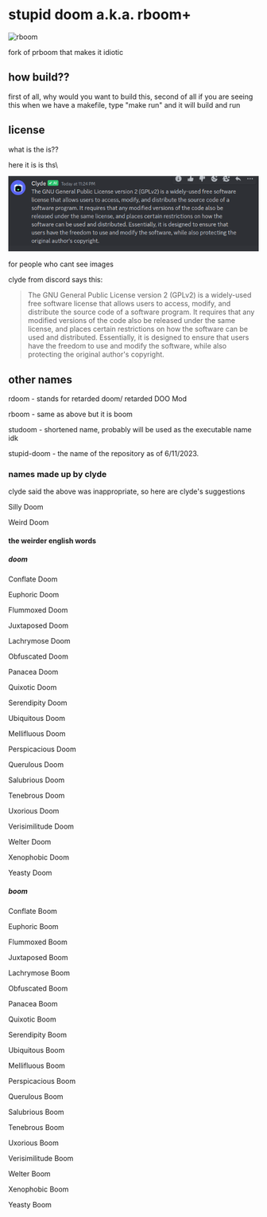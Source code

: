# stupid doom a.k.a. rboom+
![rboom](https://github.com/nickplj12/stupid-doom/assets/78268270/b815ebfe-ea57-4bfb-8b93-5aeea33f9649)

fork of prboom that makes it idiotic


## how build??
first of all, why would you want to build this, second of all if you are seeing this when we have a makefile, type "make run" and it will build and run

## license
what is the is??

 here it is is ths\
 
![gnu general public license explained by a rat](https://github.com/nickplj12/stupid-doom/blob/master/what.png?raw=true)

for  people who cant see images

clyde from discord says this:

> The GNU General Public License version 2 (GPLv2) is a widely-used free software license that allows users to access, modify, and distribute the source code of a software program. It requires that any modified versions of the code also be released under the same license, and places certain restrictions on how the software can be used and distributed. Essentially, it is designed to ensure that users have the freedom to use and modify the software, while also protecting the original author's copyright.


## other names
rdoom - stands for retarded doom/ retarded DOO Mod

rboom - same as above but it is boom

studoom - shortened name, probably will be used as the executable name idk

stupid-doom - the name of the repository as of 6/11/2023.

### names made up by clyde
clyde said the above was inappropriate, so here are clyde's suggestions

Silly Doom

Weird Doom

#### the weirder english words
##### doom

Conflate Doom

Euphoric Doom

Flummoxed Doom

Juxtaposed Doom

Lachrymose Doom

Obfuscated Doom

Panacea Doom

Quixotic Doom

Serendipity Doom

Ubiquitous Doom

Mellifluous Doom

Perspicacious Doom

Querulous Doom

Salubrious Doom

Tenebrous Doom

Uxorious Doom

Verisimilitude Doom

Welter Doom

Xenophobic Doom

Yeasty Doom

##### boom

Conflate Boom

Euphoric Boom

Flummoxed Boom

Juxtaposed Boom

Lachrymose Boom

Obfuscated Boom

Panacea Boom

Quixotic Boom

Serendipity Boom

Ubiquitous Boom

Mellifluous Boom

Perspicacious Boom

Querulous Boom

Salubrious Boom

Tenebrous Boom

Uxorious Boom

Verisimilitude Boom

Welter Boom

Xenophobic Boom

Yeasty Boom
